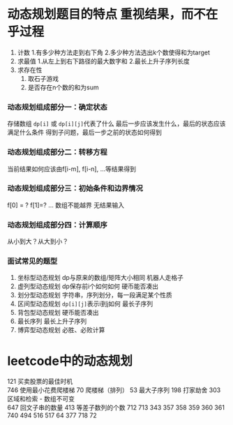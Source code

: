 # 动态规划题目的特点 重视结果，而不在乎过程
1. 计数
   1.有多少种方法走到右下角
   2.多少种方法选出k个数使得和为target
2. 求最值
   1.从左上到右下路径的最大数字和
   2.最长上升子序列长度
3. 求存在性
   1. 取石子游戏
   2. 是否存在n个数的和为sum

### 动态规划组成部分一：确定状态
存储数组 `dp[i]` 或 `dp[i][j]`代表了什么
最后一步应该发生什么，最后的状态应该满足什么条件
得到子问题，最后一步之前的状态如何得到

### 动态规划组成部分二：转移方程
当前结果如何应该由f[i-m], f[i-n], ...等结果得到

### 动态规划组成部分三：初始条件和边界情况
f[0] = ? f[1]=? ...
数组不能越界
无结果输入

### 动态规划组成部分四：计算顺序
从小到大？从大到小？

### 面试常见的题型
1. 坐标型动态规划
   dp与原来的数组/矩阵大小相同
   机器人走格子
2. 虚列型动态规划
   dp保存前i个如何如何
   硬币能否凑出
3. 划分型动态规划
   字符串，序列划分，每一段满足某个性质
4. 区间型动态规划
   `dp[i][j]`表示i到j如何
   最长子序列
5. 背包型动态规划
   硬币能否凑出
6. 最长序列
   最长上升子序列
7. 博弈型动态规划
   必胜、必败计算

# leetcode中的动态规划
121 买卖股票的最佳时机  
746 使用最小花费爬楼梯 
70 爬楼梯（排列）
53 最大子序列
198 打家劫舍
303 区域和检索 - 数组不可变  
647 回文子串的数量
413 等差子数列的个数
712
713
343
357
358
359
360
361
740
494
516
517
64
377
718
72

